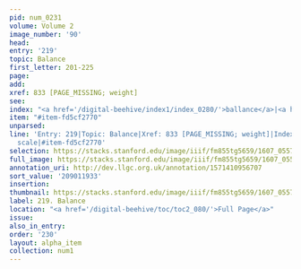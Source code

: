 ```yaml
---
pid: num_0231
volume: Volume 2
image_number: '90'
head:
entry: '219'
topic: Balance
first_letter: 201-225
page:
add:
xref: 833 [PAGE_MISSING; weight]
see:
index: "<a href='/digital-beehive/index1/index_0280/'>ballance</a>|<a href='/digital-beehive/index4/index_3535/'>scale</a>"
item: "#item-fd5cf2770"
unparsed:
line: 'Entry: 219|Topic: Balance|Xref: 833 [PAGE_MISSING; weight]|Index: ballance|Index:
  scale|#item-fd5cf2770'
selection: https://stacks.stanford.edu/image/iiif/fm855tg5659/1607_0557/829,1933,2931,586/full/0/default.jpg
full_image: https://stacks.stanford.edu/image/iiif/fm855tg5659/1607_0557/full/full/0/default.jpg
annotation_uri: http://dev.llgc.org.uk/annotation/1571410956707
sort_value: '209011933'
insertion:
thumbnail: https://stacks.stanford.edu/image/iiif/fm855tg5659/1607_0557/829,1933,600,180/250,/0/default.jpg
label: 219. Balance
location: "<a href='/digital-beehive/toc/toc2_080/'>Full Page</a>"
issue:
also_in_entry:
order: '230'
layout: alpha_item
collection: num1
---
```

